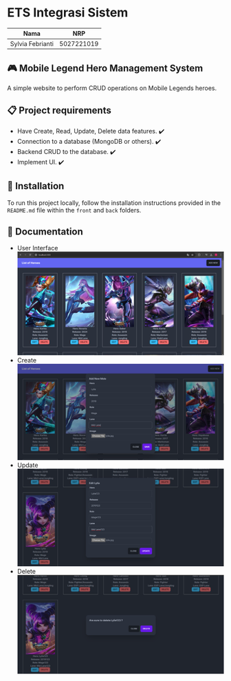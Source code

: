 # ETS Integrasi Sistem 

| Nama | NRP |
| ----------- | ----------- |
| Sylvia Febrianti | 5027221019 |

## 🎮 Mobile Legend Hero Management System
A simple website to perform CRUD operations on Mobile Legends heroes.

## 📋 Project requirements
- Have Create, Read, Update, Delete data features. ✔️
- Connection to a database (MongoDB or others). ✔️
- Backend CRUD to the database. ✔️
- Implement UI. ✔️

## 🔧 Installation
To run this project locally, follow the installation instructions provided in the ```README.md``` file within the ```front``` and ```back``` folders.

## 📸 Documentation
- User Interface
  ![2.1](https://github.com/sylxer/UTS_5027221019_Sylvia-Febrianti/blob/main/SS/getweb.png)
- Create
  ![2.2](https://github.com/sylxer/UTS_5027221019_Sylvia-Febrianti/blob/main/SS/createweb.png)
- Update
  ![2.3](https://github.com/sylxer/UTS_5027221019_Sylvia-Febrianti/blob/main/SS/updateweb.png)
- Delete
  ![2.4](https://github.com/sylxer/UTS_5027221019_Sylvia-Febrianti/blob/main/SS/deleteweb.png)
